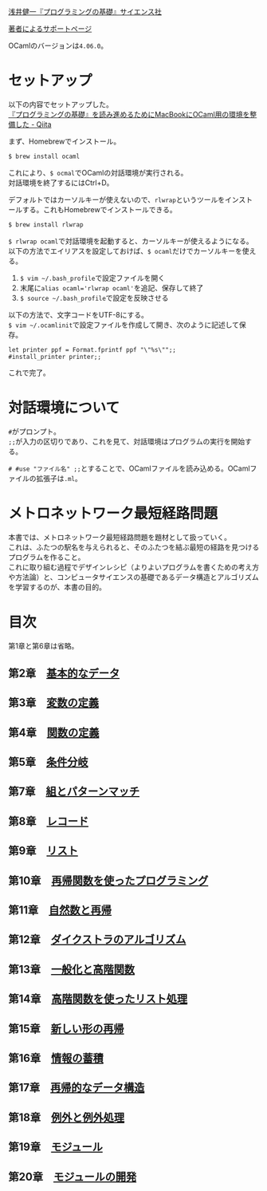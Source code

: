 [浅井健一『プログラミングの基礎』サイエンス社](http://www.saiensu.co.jp/?page=book_details&ISBN=ISBN978-4-7819-1160-1&YEAR=2007)

[著者によるサポートページ](http://pllab.is.ocha.ac.jp/~asai/book/Top.html)

OCamlのバージョンは`4.06.0`。

# セットアップ

以下の内容でセットアップした。  
[『プログラミングの基礎』を読み進めるためにMacBookにOCaml用の環境を整備した - Qiita](https://qiita.com/nrk_baby/items/c59364ff4ff8d9d97098)

まず、Homebrewでインストール。

```bash
$ brew install ocaml
```

これにより、`$ ocmal`でOCamlの対話環境が実行される。  
対話環境を終了するにはCtrl+D。

デフォルトではカーソルキーが使えないので、`rlwrap`というツールをインストールする。これもHomebrewでインストールできる。

```bash
$ brew install rlwrap
```

`$ rlwrap ocaml`で対話環境を起動すると、カーソルキーが使えるようになる。  
以下の方法でエイリアスを設定しておけば、`$ ocaml`だけでカーソルキーを使える。


1. `$ vim ~/.bash_profile`で設定ファイルを開く
2. 末尾に`alias ocaml='rlwrap ocaml'`を追記、保存して終了
3. `$ source ~/.bash_profile`で設定を反映させる

以下の方法で、文字コードをUTF-8にする。  
`$ vim ~/.ocamlinit`で設定ファイルを作成して開き、次のように記述して保存。

```
let printer ppf = Format.fprintf ppf "\"%s\"";;
#install_printer printer;;
```

これで完了。

# 対話環境について

`#`がプロンプト。  
`;;`が入力の区切りであり、これを見て、対話環境はプログラムの実行を開始する。

`# #use "ファイル名" ;;`とすることで、OCamlファイルを読み込める。OCamlファイルの拡張子は`.ml`。

# メトロネットワーク最短経路問題

本書では、メトロネットワーク最短経路問題を題材として扱っていく。  
これは、ふたつの駅名を与えられると、そのふたつを結ぶ最短の経路を見つけるプログラムを作ること。  
これに取り組む過程でデザインレシピ（よりよいプログラムを書くための考え方や方法論）と、コンピュータサイエンスの基礎であるデータ構造とアルゴリズムを学習するのが、本書の目的。

# 目次

第1章と第6章は省略。

## 第2章　[基本的なデータ](./chapter2)
## 第3章　[変数の定義](./chapter3)
## 第4章　[関数の定義](./chapter4)
## 第5章　[条件分岐](./chapter5)
## 第7章　[組とパターンマッチ](./chapter7)
## 第8章　[レコード](./chapter8)
## 第9章　[リスト](./chapter9)
## 第10章　[再帰関数を使ったプログラミング](./chapter10)
## 第11章　[自然数と再帰](./chapter11)
## 第12章　[ダイクストラのアルゴリズム](./chapter12)
## 第13章　[一般化と高階関数](./chapter13)
## 第14章　[高階関数を使ったリスト処理](./chapter14)
## 第15章　[新しい形の再帰](./chapter15)
## 第16章　[情報の蓄積](./chapter16)
## 第17章　[再帰的なデータ構造](./chapter17)
## 第18章　[例外と例外処理](./chapter18)
## 第19章　[モジュール](./chapter19)
## 第20章　[モジュールの開発](./chapter20)
